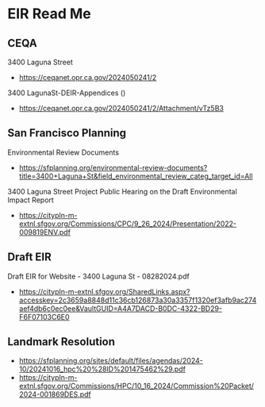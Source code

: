 # EIR Read Me

## CEQA

3400 Laguna Street

* https://ceqanet.opr.ca.gov/2024050241/2

3400 LagunaSt-DEIR-Appendices ()

* https://ceqanet.opr.ca.gov/2024050241/2/Attachment/vTz5B3


## San Francisco Planning

Environmental Review Documents

* https://sfplanning.org/environmental-review-documents?title=3400+Laguna+St&field_environmental_review_categ_target_id=All

3400 Laguna Street Project Public Hearing on the Draft Environmental Impact Report

* https://citypln-m-extnl.sfgov.org/Commissions/CPC/9_26_2024/Presentation/2022-009819ENV.pdf

## Draft EIR

Draft EIR for Website - 3400 Laguna St - 08282024.pdf

* https://citypln-m-extnl.sfgov.org/SharedLinks.aspx?accesskey=2c3659a8848d11c36cb126873a30a3357f1320ef3afb9ac274aef4db6c0ec0ee&VaultGUID=A4A7DACD-B0DC-4322-BD29-F6F07103C6E0


## Landmark Resolution

* https://sfplanning.org/sites/default/files/agendas/2024-10/20241016_hpc%20%28ID%201475462%29.pdf
* https://citypln-m-extnl.sfgov.org/Commissions/HPC/10_16_2024/Commission%20Packet/2024-001869DES.pdf

